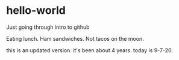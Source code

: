 # hello-world
Just going through intro to github


Eating lunch. Ham sandwiches. Not tacos on the moon.

this is an updated version. it's been about 4 years. today is 9-7-20.
